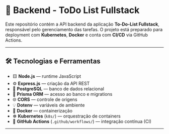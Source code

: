 # 📝 Backend - ToDo List Fullstack

Este repositório contém a API backend da aplicação **To-Do-List Fullstack**, responsável pelo gerenciamento das tarefas. O projeto está preparado para deployment com **Kubernetes**, **Docker** e conta com **CI/CD** via GitHub Actions.

---

## 🛠️ Tecnologias e Ferramentas

- 🟨 **Node.js** — runtime JavaScript
- ⚙️ **Express.js** — criação da API REST
- 🐘 **PostgreSQL** — banco de dados relacional
- 🧩 **Prisma ORM** — acesso ao banco e migrations
- 🌐 **CORS** — controle de origens
- 💡 **Dotenv** — variáveis de ambiente
- 🐋 **Docker** — containerização
- ☸️ **Kubernetes** (`k8s/`) — orquestração de containers
- 🔁 **GitHub Actions** (`.github/workflows/`) — integração contínua (CI)

---


